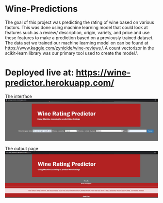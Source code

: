 # Wine-Predictions
The goal of this project was predicting the rating of wine based on various factors. This was done using machine learning model that could look at features such as a review/ description, origin, variety, and price and use these features to make a prediction based on a previously trained dataset. The data set we trained our machine learning model on can be found at https://www.kaggle.com/zynicide/wine-reviews.\
A count vectorizor in the scikit-learn library was our primary tool used to create the model.\
# Deployed live at: https://wine-predictor.herokuapp.com/

The interface\
![](img/webfront.JPG)

The output page\
![](img/results.JPG)
